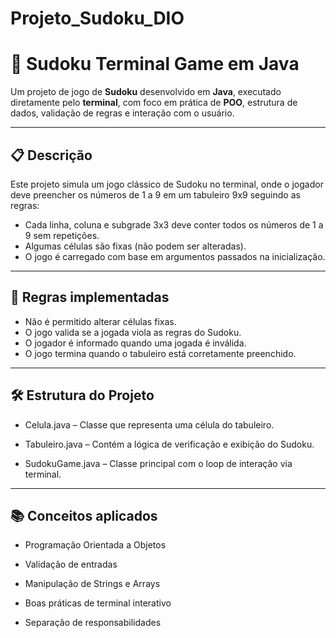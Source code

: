 # Projeto_Sudoku_DIO

# 🧩 Sudoku Terminal Game em Java

Um projeto de jogo de **Sudoku** desenvolvido em **Java**, executado diretamente pelo **terminal**, com foco em prática de **POO**, estrutura de dados, validação de regras e interação com o usuário.

---

## 📋 Descrição

Este projeto simula um jogo clássico de Sudoku no terminal, onde o jogador deve preencher os números de 1 a 9 em um tabuleiro 9x9 seguindo as regras:

- Cada linha, coluna e subgrade 3x3 deve conter todos os números de 1 a 9 sem repetições.
- Algumas células são fixas (não podem ser alteradas).
- O jogo é carregado com base em argumentos passados na inicialização.

---

## 🧠 Regras implementadas

- Não é permitido alterar células fixas.
- O jogo valida se a jogada viola as regras do Sudoku.
- O jogador é informado quando uma jogada é inválida.
- O jogo termina quando o tabuleiro está corretamente preenchido.

---

## 🛠️ Estrutura do Projeto
- Celula.java – Classe que representa uma célula do tabuleiro.

- Tabuleiro.java – Contém a lógica de verificação e exibição do Sudoku.

- SudokuGame.java – Classe principal com o loop de interação via terminal.

---

## 📚 Conceitos aplicados
- Programação Orientada a Objetos

- Validação de entradas

- Manipulação de Strings e Arrays

- Boas práticas de terminal interativo

- Separação de responsabilidades

